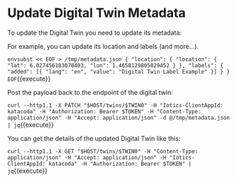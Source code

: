 # Update Digital Twin Metadata

To update the Digital Twin you need to update its metadata:

For example, you can update its location and labels (and more…).

`envsubst << EOF > /tmp/metadata.json
{
    "location": {
        "location": {
            "lat": 6.027456183070403,
            "lon": 1.4658129805029452
        }
    },
    "labels": {
        "added": [{
            "lang": "en",
            "value": "Digital Twin Label Example"
        }]
    }
}
EOF`{{execute}}

Post the payload back to the endpoint of the digital twin:

`curl --http1.1 -X PATCH "$HOST/twins/$TWIN0" -H "Iotics-ClientAppId: katacoda" -H "Authorization: Bearer $TOKEN" -H "Content-Type: application/json" -H "Accept: application/json" -d @/tmp/metadata.json | jq`{{execute}}

You can get the details of the updated Digital Twin like this:

`curl --http1.1 -X GET "$HOST/twins/$TWIN0" -H "Content-Type: application/json" -H "Accept: application/json" -H "Iotics-ClientAppId: katacoda" -H "Authorization: Bearer $TOKEN" | jq`{{execute}}
